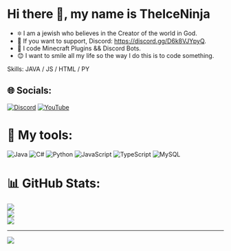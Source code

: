 # Hi there 👋, my name is TheIceNinja
- 🔯 I am a jewish who believes in the Creator of the world in God.
- 📱 If you want to support, Discord: https://discord.gg/D6k8VJYpyQ.
- 🤖 I code Minecraft Plugins && Discord Bots.
- 😊 I want to smile all my life so the way I do this is to code something.

Skills: JAVA / JS / HTML / PY






## 🌐 Socials:
[![Discord](https://img.shields.io/badge/Discord-%237289DA.svg?logo=discord&logoColor=white)](htttps://discord.gg/https://discord.gg/D6k8VJYpyQ) [![YouTube](https://img.shields.io/badge/YouTube-%23FF0000.svg?logo=YouTube&logoColor=white)](https://youtube.com/c/UCDnqgUONgjX5R_h3_Q31sEw) 

# 🔧 My tools:
![Java](https://img.shields.io/badge/java-%23ED8B00.svg?style=for-the-badge&logo=java&logoColor=white) ![C#](https://img.shields.io/badge/c%23-%23239120.svg?style=for-the-badge&logo=c-sharp&logoColor=white) ![Python](https://img.shields.io/badge/python-3670A0?style=for-the-badge&logo=python&logoColor=ffdd54) ![JavaScript](https://img.shields.io/badge/javascript-%23323330.svg?style=for-the-badge&logo=javascript&logoColor=%23F7DF1E) ![TypeScript](https://img.shields.io/badge/typescript-%23007ACC.svg?style=for-the-badge&logo=typescript&logoColor=white) ![MySQL](https://img.shields.io/badge/mysql-%2300f.svg?style=for-the-badge&logo=mysql&logoColor=white)
# 📊 GitHub Stats:
![](https://github-readme-stats.vercel.app/api?username=TheIceNinja&theme=tokyonight&hide_border=false&include_all_commits=false&count_private=false)<br/>
![](https://github-readme-streak-stats.herokuapp.com/?user=TheIceNinja&theme=tokyonight&hide_border=false)<br/>
![](https://github-readme-stats.vercel.app/api/top-langs/?username=TheIceNinja&theme=tokyonight&hide_border=false&include_all_commits=false&count_private=false&layout=compact)

---
[![](https://visitcount.itsvg.in/api?id=TheIceNinja&icon=0&color=1)](https://visitcount.itsvg.in)


